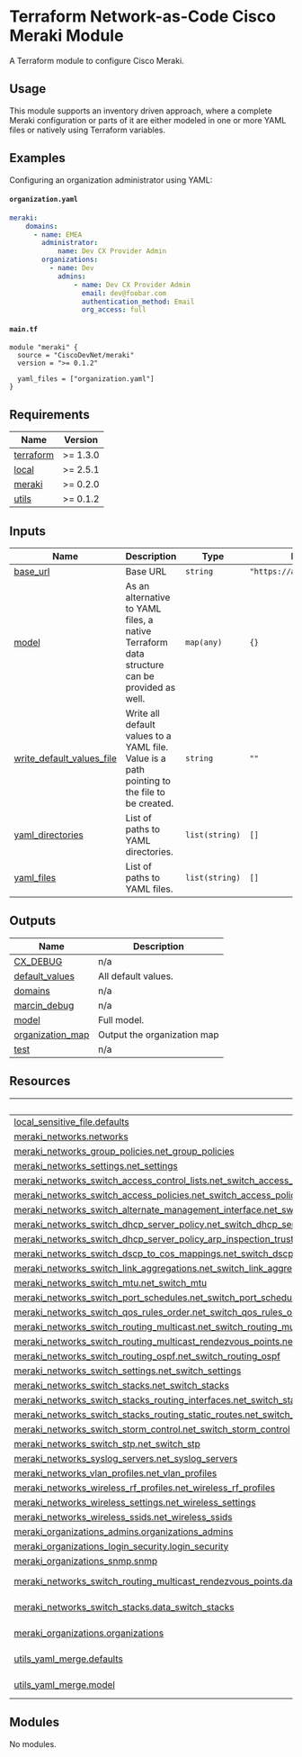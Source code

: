 <!-- BEGIN_TF_DOCS -->
# Terraform Network-as-Code Cisco Meraki Module

A Terraform module to configure Cisco Meraki.

## Usage

This module supports an inventory driven approach, where a complete Meraki configuration or parts of it are either modeled in one or more YAML files or natively using Terraform variables.

## Examples

Configuring an organization administrator using YAML:

#### `organization.yaml`

```yaml
meraki:
    domains:
      - name: EMEA
        administrator:
            name: Dev CX Provider Admin
        organizations:
          - name: Dev
            admins:
                - name: Dev CX Provider Admin
                  email: dev@foobar.com
                  authentication_method: Email
                  org_access: full
```

#### `main.tf`

```hcl
module "meraki" {
  source = "CiscoDevNet/meraki"
  version = ">= 0.1.2"

  yaml_files = ["organization.yaml"]
}
```

## Requirements

| Name | Version |
|------|---------|
| <a name="requirement_terraform"></a> [terraform](#requirement\_terraform) | >= 1.3.0 |
| <a name="requirement_local"></a> [local](#requirement\_local) | >= 2.5.1 |
| <a name="requirement_meraki"></a> [meraki](#requirement\_meraki) | >= 0.2.0 |
| <a name="requirement_utils"></a> [utils](#requirement\_utils) | >= 0.1.2 |
## Inputs

| Name | Description | Type | Default | Required |
|------|-------------|------|---------|:--------:|
| <a name="input_base_url"></a> [base\_url](#input\_base\_url) | Base URL | `string` | `"https://api.meraki.com/"` | no |
| <a name="input_model"></a> [model](#input\_model) | As an alternative to YAML files, a native Terraform data structure can be provided as well. | `map(any)` | `{}` | no |
| <a name="input_write_default_values_file"></a> [write\_default\_values\_file](#input\_write\_default\_values\_file) | Write all default values to a YAML file. Value is a path pointing to the file to be created. | `string` | `""` | no |
| <a name="input_yaml_directories"></a> [yaml\_directories](#input\_yaml\_directories) | List of paths to YAML directories. | `list(string)` | `[]` | no |
| <a name="input_yaml_files"></a> [yaml\_files](#input\_yaml\_files) | List of paths to YAML files. | `list(string)` | `[]` | no |
## Outputs

| Name | Description |
|------|-------------|
| <a name="output_CX_DEBUG"></a> [CX\_DEBUG](#output\_CX\_DEBUG) | n/a |
| <a name="output_default_values"></a> [default\_values](#output\_default\_values) | All default values. |
| <a name="output_domains"></a> [domains](#output\_domains) | n/a |
| <a name="output_marcin_debug"></a> [marcin\_debug](#output\_marcin\_debug) | n/a |
| <a name="output_model"></a> [model](#output\_model) | Full model. |
| <a name="output_organization_map"></a> [organization\_map](#output\_organization\_map) | Output the organization map |
| <a name="output_test"></a> [test](#output\_test) | n/a |
## Resources

| Name | Type |
|------|------|
| [local_sensitive_file.defaults](https://registry.terraform.io/providers/hashicorp/local/latest/docs/resources/sensitive_file) | resource |
| [meraki_networks.networks](https://registry.terraform.io/providers/cisco-open/meraki/0.2.9-alpha/docs/resources/networks) | resource |
| [meraki_networks_group_policies.net_group_policies](https://registry.terraform.io/providers/cisco-open/meraki/0.2.9-alpha/docs/resources/networks_group_policies) | resource |
| [meraki_networks_settings.net_settings](https://registry.terraform.io/providers/cisco-open/meraki/0.2.9-alpha/docs/resources/networks_settings) | resource |
| [meraki_networks_switch_access_control_lists.net_switch_access_control_lists](https://registry.terraform.io/providers/cisco-open/meraki/0.2.9-alpha/docs/resources/networks_switch_access_control_lists) | resource |
| [meraki_networks_switch_access_policies.net_switch_access_policies](https://registry.terraform.io/providers/cisco-open/meraki/0.2.9-alpha/docs/resources/networks_switch_access_policies) | resource |
| [meraki_networks_switch_alternate_management_interface.net_switch_alternate_management_interface](https://registry.terraform.io/providers/cisco-open/meraki/0.2.9-alpha/docs/resources/networks_switch_alternate_management_interface) | resource |
| [meraki_networks_switch_dhcp_server_policy.net_switch_dhcp_server_policy](https://registry.terraform.io/providers/cisco-open/meraki/0.2.9-alpha/docs/resources/networks_switch_dhcp_server_policy) | resource |
| [meraki_networks_switch_dhcp_server_policy_arp_inspection_trusted_servers.net_switch_dhcp_server_policy_arp_inspection_trusted_servers](https://registry.terraform.io/providers/cisco-open/meraki/0.2.9-alpha/docs/resources/networks_switch_dhcp_server_policy_arp_inspection_trusted_servers) | resource |
| [meraki_networks_switch_dscp_to_cos_mappings.net_switch_dscp_to_cos_mappings](https://registry.terraform.io/providers/cisco-open/meraki/0.2.9-alpha/docs/resources/networks_switch_dscp_to_cos_mappings) | resource |
| [meraki_networks_switch_link_aggregations.net_switch_link_aggregations](https://registry.terraform.io/providers/cisco-open/meraki/0.2.9-alpha/docs/resources/networks_switch_link_aggregations) | resource |
| [meraki_networks_switch_mtu.net_switch_mtu](https://registry.terraform.io/providers/cisco-open/meraki/0.2.9-alpha/docs/resources/networks_switch_mtu) | resource |
| [meraki_networks_switch_port_schedules.net_switch_port_schedules](https://registry.terraform.io/providers/cisco-open/meraki/0.2.9-alpha/docs/resources/networks_switch_port_schedules) | resource |
| [meraki_networks_switch_qos_rules_order.net_switch_qos_rules_order](https://registry.terraform.io/providers/cisco-open/meraki/0.2.9-alpha/docs/resources/networks_switch_qos_rules_order) | resource |
| [meraki_networks_switch_routing_multicast.net_switch_routing_multicast](https://registry.terraform.io/providers/cisco-open/meraki/0.2.9-alpha/docs/resources/networks_switch_routing_multicast) | resource |
| [meraki_networks_switch_routing_multicast_rendezvous_points.net_switch_routing_multicast_rendezvous_points](https://registry.terraform.io/providers/cisco-open/meraki/0.2.9-alpha/docs/resources/networks_switch_routing_multicast_rendezvous_points) | resource |
| [meraki_networks_switch_routing_ospf.net_switch_routing_ospf](https://registry.terraform.io/providers/cisco-open/meraki/0.2.9-alpha/docs/resources/networks_switch_routing_ospf) | resource |
| [meraki_networks_switch_settings.net_switch_settings](https://registry.terraform.io/providers/cisco-open/meraki/0.2.9-alpha/docs/resources/networks_switch_settings) | resource |
| [meraki_networks_switch_stacks.net_switch_stacks](https://registry.terraform.io/providers/cisco-open/meraki/0.2.9-alpha/docs/resources/networks_switch_stacks) | resource |
| [meraki_networks_switch_stacks_routing_interfaces.net_switch_stacks_routing_interfaces](https://registry.terraform.io/providers/cisco-open/meraki/0.2.9-alpha/docs/resources/networks_switch_stacks_routing_interfaces) | resource |
| [meraki_networks_switch_stacks_routing_static_routes.net_switch_stacks_routing_static_routes](https://registry.terraform.io/providers/cisco-open/meraki/0.2.9-alpha/docs/resources/networks_switch_stacks_routing_static_routes) | resource |
| [meraki_networks_switch_storm_control.net_switch_storm_control](https://registry.terraform.io/providers/cisco-open/meraki/0.2.9-alpha/docs/resources/networks_switch_storm_control) | resource |
| [meraki_networks_switch_stp.net_switch_stp](https://registry.terraform.io/providers/cisco-open/meraki/0.2.9-alpha/docs/resources/networks_switch_stp) | resource |
| [meraki_networks_syslog_servers.net_syslog_servers](https://registry.terraform.io/providers/cisco-open/meraki/0.2.9-alpha/docs/resources/networks_syslog_servers) | resource |
| [meraki_networks_vlan_profiles.net_vlan_profiles](https://registry.terraform.io/providers/cisco-open/meraki/0.2.9-alpha/docs/resources/networks_vlan_profiles) | resource |
| [meraki_networks_wireless_rf_profiles.net_wireless_rf_profiles](https://registry.terraform.io/providers/cisco-open/meraki/0.2.9-alpha/docs/resources/networks_wireless_rf_profiles) | resource |
| [meraki_networks_wireless_settings.net_wireless_settings](https://registry.terraform.io/providers/cisco-open/meraki/0.2.9-alpha/docs/resources/networks_wireless_settings) | resource |
| [meraki_networks_wireless_ssids.net_wireless_ssids](https://registry.terraform.io/providers/cisco-open/meraki/0.2.9-alpha/docs/resources/networks_wireless_ssids) | resource |
| [meraki_organizations_admins.organizations_admins](https://registry.terraform.io/providers/cisco-open/meraki/0.2.9-alpha/docs/resources/organizations_admins) | resource |
| [meraki_organizations_login_security.login_security](https://registry.terraform.io/providers/cisco-open/meraki/0.2.9-alpha/docs/resources/organizations_login_security) | resource |
| [meraki_organizations_snmp.snmp](https://registry.terraform.io/providers/cisco-open/meraki/0.2.9-alpha/docs/resources/organizations_snmp) | resource |
| [meraki_networks_switch_routing_multicast_rendezvous_points.data_rendezvous_points](https://registry.terraform.io/providers/cisco-open/meraki/0.2.9-alpha/docs/data-sources/networks_switch_routing_multicast_rendezvous_points) | data source |
| [meraki_networks_switch_stacks.data_switch_stacks](https://registry.terraform.io/providers/cisco-open/meraki/0.2.9-alpha/docs/data-sources/networks_switch_stacks) | data source |
| [meraki_organizations.organizations](https://registry.terraform.io/providers/cisco-open/meraki/0.2.9-alpha/docs/data-sources/organizations) | data source |
| [utils_yaml_merge.defaults](https://registry.terraform.io/providers/netascode/utils/latest/docs/data-sources/yaml_merge) | data source |
| [utils_yaml_merge.model](https://registry.terraform.io/providers/netascode/utils/latest/docs/data-sources/yaml_merge) | data source |
## Modules

No modules.
<!-- END_TF_DOCS -->


